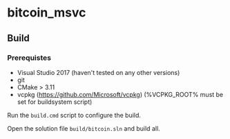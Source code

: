 # bitcoin_msvc

## Build
### Prerequistes
 - Visual Studio 2017 (haven't tested on any other versions)
 - git
 - CMake > 3.11
 - vcpkg (https://github.com/Microsoft/vcpkg) (%VCPKG_ROOT% must be set for buildsystem script)

Run the `build.cmd` script to configure the build.

Open the solution file `build/bitcoin.sln` and build all.
